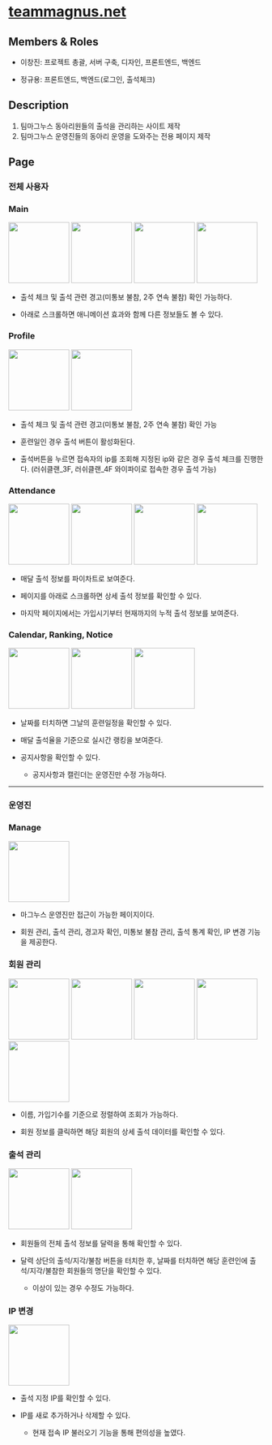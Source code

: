 # [teammagnus.net](https://teammagnus.net)
 

## Members & Roles

* 이창진: 프로젝트 총괄, 서버 구축, 디자인, 프론트엔드, 백엔드

* 정규용: 프론트엔드, 백엔드(로그인, 출석체크)


## Description

1. 팀마그누스 동아리원들의 출석을 관리하는 사이트 제작
2. 팀마그누스 운영진들의 동아리 운영을 도와주는 전용 페이지 제작


## Page

### 전체 사용자

### Main
<div>
<img width="120px" src="https://user-images.githubusercontent.com/84197474/198031102-0cd39cce-5f1b-4d42-bfb7-58b83e46a69a.png">
<img width="120px" src="https://user-images.githubusercontent.com/84197474/198031438-50fc2b78-8181-4b38-86c8-ec24a448d9a7.png">
<img width="120px" src="https://user-images.githubusercontent.com/84197474/198031538-f8be467c-ee59-4330-a296-f9f1c4a6f7d4.png">
<img width="120px" src="https://user-images.githubusercontent.com/84197474/198031609-81984adb-8a7d-4344-8761-1693a57bbba1.png">
<div>

* 출석 체크 및 출석 관련 경고(미통보 불참, 2주 연속 불참) 확인 가능하다.

* 아래로 스크롤하면 애니메이션 효과와 함께 다른 정보들도 볼 수 있다.



### Profile
<div>
<img width="120px" src="https://user-images.githubusercontent.com/84197474/198034592-51cf45de-d0d0-4bb8-bb5b-b76d9e544ce0.png">
<img width="120px" src="https://user-images.githubusercontent.com/84197474/198034602-4d717643-33f7-4d32-9ce8-85a6ad59d101.png">
<div>

* 출석 체크 및 출석 관련 경고(미통보 불참, 2주 연속 불참) 확인 가능

* 훈련일인 경우 출석 버튼이 활성화된다. 

* 출석버튼을 누르면 접속자의 ip를 조회해 지정된 ip와 같은 경우 출석 체크를 진행한다. (러쉬클랜_3F, 러쉬클랜_4F 와이파이로 접속한 경우 출석 가능)



### Attendance
<div>
<img width="120px" src="https://user-images.githubusercontent.com/84197474/198036533-adea3438-b715-4854-918f-74edce7bb398.png">
<img width="120px" src="https://user-images.githubusercontent.com/84197474/198036561-40b48afd-da63-4add-a27a-d74e1a52315c.png">
<img width="120px" src="https://user-images.githubusercontent.com/84197474/198036575-3a1d7acf-2562-43a4-93dc-7b0b6cd04e7f.png">
<img width="120px" src="https://user-images.githubusercontent.com/84197474/198036593-57d7dc73-63dc-4eaa-8ddf-79cc10199c30.png">
<div>

* 매달 출석 정보를 파이차트로 보여준다.

* 페이지를 아래로 스크롤하면 상세 출석 정보를 확인할 수 있다.

* 마지막 페이지에서는 가입시기부터 현재까지의 누적 출석 정보를 보여준다.



### Calendar, Ranking, Notice
<div>
<img width="120px" src="https://user-images.githubusercontent.com/84197474/198037566-35169bd7-3bfd-4c5f-935b-08201eb090ce.png">
<img width="120px" src="https://user-images.githubusercontent.com/84197474/198037878-d5853293-206b-4210-8863-9c17558bc0d4.png">
<img width="120px" src="https://user-images.githubusercontent.com/84197474/198038642-992898fb-49f8-407d-a693-80486e334066.png">
<div>

* 날짜를 터치하면 그날의 훈련일정을 확인할 수 있다.

* 매달 출석율을 기준으로 실시간 랭킹을 보여준다.

* 공지사항을 확인할 수 있다. 
	* 공지사항과 캘린더는 운영진만 수정 가능하다.


--------------------

### 운영진

### Manage
<div>
<img width="120px" src="https://user-images.githubusercontent.com/84197474/198039766-804d9483-700c-4409-99a4-f4f81402478b.png">
<div>

* 마그누스 운영진만 접근이 가능한 페이지이다.

* 회원 관리, 출석 관리, 경고자 확인, 미통보 불참 관리, 출석 통계 확인, IP 변경 기능을 제공한다. 



### 회원 관리
<div>
<img width="120px" src="https://user-images.githubusercontent.com/84197474/198040417-8e497290-968f-443d-afac-c30d0bef29b3.png">
<img width="120px" src="https://user-images.githubusercontent.com/84197474/198041148-ff365379-81c2-434b-a0c1-0030abd1926a.png">
<img width="120px" src="https://user-images.githubusercontent.com/84197474/198040425-7e59db38-fc70-4170-912e-8e41f977c3a2.png">
<img width="120px" src="https://user-images.githubusercontent.com/84197474/198040448-ca9ac886-1671-4a84-ba55-282ec2da536a.png">
<img width="120px" src="https://user-images.githubusercontent.com/84197474/198040666-4b25a57f-6a31-47fa-9d89-237e0cfe63ad.png">
<div>

* 이름, 가입기수를 기준으로 정렬하여 조회가 가능하다.

* 회원 정보를 클릭하면 해당 회원의 상세 출석 데이터를 확인할 수 있다.



### 출석 관리
<div>
<img width="120px" src="https://user-images.githubusercontent.com/84197474/198042127-c2eddd01-7216-453c-ba80-8c27d424c237.png">
<img width="120px" src="https://user-images.githubusercontent.com/84197474/198042137-b5fe66f4-8281-42ec-89ea-39bded9f0495.png">
<div>

* 회원들의 전체 출석 정보를 달력을 통해 확인할 수 있다.

* 달력 상단의 출석/지각/불참 버튼을 터치한 후, 날짜를 터치하면 해당 훈련인에 출석/지각/불참한 회원들의 명단을 확인할 수 있다.
	* 이상이 있는 경우 수정도 가능하다.



### IP 변경
<div>
<img width="120px" src="https://user-images.githubusercontent.com/84197474/198043263-a9ea6319-c92d-4d8e-b68b-b35e69f8b254.png">
<div>

* 출석 지정 IP를 확인할 수 있다. 

* IP를 새로 추가하거나 삭제할 수 있다.
	* 현재 접속 IP 불러오기 기능을 통해 편의성을 높였다.





